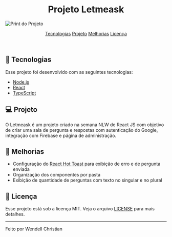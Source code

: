 <h1 align="center">Projeto Letmeask</center></h1>

![Print do Projeto](https://i.ibb.co/PFykPZv/letmeask-github.jpg)


<p align="center">
  <a href="#-tecnologias">Tecnologias</a>
  <a href="#-projeto">Projeto</a>
  <a href="#-melhorias">Melhorias</a>
  <a href="#memo-licença">Licença</a>
</p>

<br>

## 🚀 Tecnologias

Esse projeto foi desenvolvido com as seguintes tecnologias:

- [Node.js](https://nodejs.org/en/)
- [React](https://reactjs.org)
- [TypeScript](https://www.typescriptlang.org/)

## 💻 Projeto

O Letmeask é um projeto criado na semana NLW de React JS com objetivo de criar uma sala de pergunta e respostas com autenticação do Google, integração com Firebase e página de administração.

## 🧠 Melhorias

* Configuração do <a href="https://react-hot-toast.com/">React Hot Toast</a> para exibição de erro e de pergunta enviada
* Organização dos componentes por pasta
* Exibição de quantidade de perguntas com texto no singular e no plural

## :memo: Licença

Esse projeto está sob a licença MIT. Veja o arquivo [LICENSE](LICENSE.md) para mais detalhes.

---

Feito por Wendell Christian
